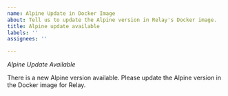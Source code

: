 ```yaml
---
name: Alpine Update in Docker Image
about: Tell us to update the Alpine version in Relay's Docker image. 
title: Alpine update available
labels: ''
assignees: ''

---
```


*Alpine Update Available*

There is a new Alpine version available. Please update the Alpine version in the Docker image for Relay.
